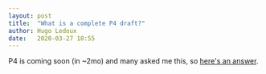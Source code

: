 ```yaml
---
layout: post
title:  "What is a complete P4 draft?"
author: Hugo Ledoux
date:   2020-03-27 10:55
---
```


P4 is coming soon (in ~2mo) and many asked me this, so [here's an answer](https://3d.bk.tudelft.nl/courses/geo2020/faq/#what-is-a-complete-draft-at-p4).


